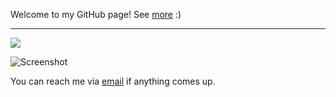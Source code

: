 Welcome to my GitHub page! See [more](https://yx1441.github.io) :)

---

![]([https://github.com/yx1441/stats/master/generated/languages.svg])

![Screenshot](master/generated/languages.svg)

You can reach me via [email](mailto:yao.xu@nyu.edu?subject=GitHub) if anything comes up.
